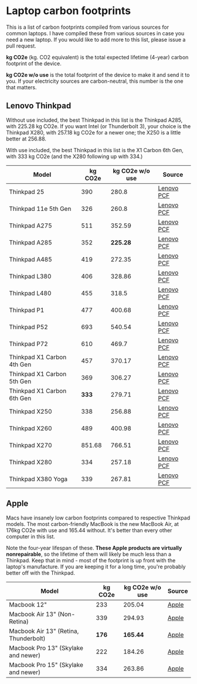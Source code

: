 # Laptop carbon footprints

This is a list of carbon footprints compiled from various sources for common laptops. I have compiled these from various sources in case you need a new laptop. If you would like to add more to this list, please issue a pull request.

**kg CO2e** (kg. CO2 equivalent) is the total expected lifetime (4-year) carbon footprint of the device.

**kg CO2e w/o use** is the total footprint of the device to make it and send it to you. If your electricity sources are carbon-neutral, this number is the one that matters.

## Lenovo Thinkpad

Without use included, the best Thinkpad in this list is the Thinkpad A285, with 225.28 kg CO2e. If you want Intel (or Thunderbolt 3), your choice is the Thinkpad X280, with 257.18 kg CO2e for a newer one; the X250 is a little better at 256.88.

With use included, the best Thinkpad in this list is the X1 Carbon 6th Gen, with 333 kg CO2e (and the X280 following up with 334.)

|Model|kg CO2e|kg CO2e w/o use|Source|
|---|---|---|---|
|Thinkpad 25|390|280.8|[Lenovo PCF](https://www.lenovo.com/medias/PCF-ThinkPad-25.pdf)|
|Thinkpad 11e 5th Gen|326|260.8|[Lenovo PCF](https://www.lenovo.com/us/en/social_responsibility/PCF-ThinkPad-11e-Yoga-11e-5th.pdf)|
|Thinkpad A275|511|352.59|[Lenovo PCF](https://www.lenovo.com/medias/PCF-ThinkPad-A275.pdf)|
|Thinkpad A285|352|**225.28**|[Lenovo PCF](https://www.lenovo.com/medias/PCF-ThinkPad-A285.pdf)|
|Thinkpad A485|419|272.35|[Lenovo PCF](https://www.lenovo.com/medias/PCF-ThinkPad-A485.pdf)|
|Thinkpad L380|406|328.86|[Lenovo PCF](https://www.lenovo.com/us/en/social_responsibility/PCF-ThinkPad-L380-S2-Yoga-3rd.pdf)|
|Thinkpad L480|455|318.5|[Lenovo PCF](https://www.lenovo.com/us/en/social_responsibility/PCF-ThinkPad-L480.pdf)|
|Thinkpad P1|477|400.68|[Lenovo PCF](https://www.lenovo.com/us/en/social_responsibility/PCF_ThinkPad_P1_X1_Extreme.pdf)|
|Thinkpad P52|693|540.54|[Lenovo PCF](https://www.lenovo.com/medias/PCF-ThinkPad-P52.pdf)|
|Thinkpad P72|610|469.7|[Lenovo PCF](https://www.lenovo.com/us/en/social_responsibility/PCF_ThinkPad_P72.pdf)
|Thinkpad X1 Carbon 4th Gen|457|370.17|[Lenovo PCF](https://www.lenovo.com/medias/PCF-ThinkPad-X1-Carbon-4th.pdf)|
|Thinkpad X1 Carbon 5th Gen|369|306.27|[Lenovo PCF](https://www.lenovo.com/medias/PCF-ThinkPad-X1-Carbon-5th.pdf)|
|Thinkpad X1 Carbon 6th Gen|**333**|279.71|[Lenovo PCF](https://www.lenovo.com/us/en/social_responsibility/PCF-ThinkPad-X1-Carbon-6th.pdf)|
|Thinkpad X250|338|256.88|[Lenovo PCF](https://www.lenovo.com/medias/PCF-ThinkPad-X250.pdf)|
|Thinkpad X260|489|400.98|[Lenovo PCF](https://www.lenovo.com/medias/PCF-ThinkPad-X260.pdf)|
|Thinkpad X270|851.68|766.51|[Lenovo PCF](https://www.lenovo.com/medias/PCF-ThinkPad-X270.pdf)|
|Thinkpad X280|334|257.18|[Lenovo PCF](https://www.lenovo.com/us/en/social_responsibility/PCF-ThinkPad-X280.pdf)|
|Thinkpad X380 Yoga|339|267.81|[Lenovo PCF](https://www.lenovo.com/us/en/social_responsibility/PCF-ThinkPad-S1-Yoga-4th-X380-Yoga.pdf)|


## Apple

Macs have insanely low carbon footprints compared to respective Thinkpad models. The most carbon-friendly MacBook is the new MacBook Air, at 176kg CO2e with use and 165.44 without. It's better than every other computer in this list.

Note the four-year lifespan of these. **These Apple products are virtually nonrepairable**, so the lifetime of them will likely be much less than a Thinkpad. Keep that in mind - most of the footprint is up front with the laptop's manufacture. If you are keeping it for a long time, you're probably better off with the Thinkpad.

|Model|kg CO2e|kg CO2e w/o use|Source|
|---|---|---|---|
|Macbook 12"|233|205.04|[Apple](https://www.apple.com/environment/pdf/products/notebooks/12-inch_MacBook_PER_oct2018.pdf)|
|Macbook Air 13" (Non-Retina)|339|294.93|[Apple](https://www.apple.com/environment/pdf/products/notebooks/13-inch_MacBookAir_PER_June2017.pdf)|
|Macbook Air 13" (Retina, Thunderbolt)|**176**|**165.44**|[Apple](https://www.apple.com/environment/pdf/products/notebooks/13-inch_MacBookAir_w_Retina_PER_oct2018.pdf)|
|Macbook Pro 13" (Skylake and newer)|222|184.26|[Apple](https://www.apple.com/environment/pdf/products/notebooks/13-inch_MacBookPro_PER_may2019.pdf)|
|Macbook Pro 15" (Skylake and newer)|334|263.86|[Apple](https://www.apple.com/environment/pdf/products/notebooks/15-inch_MacBookPro_PER_may2019.pdf)|